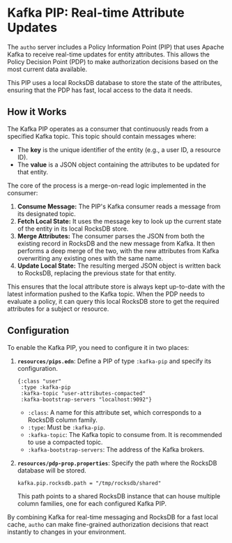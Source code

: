 # Kafka PIP: Real-time Attribute Updates

The `autho` server includes a Policy Information Point (PIP) that uses Apache Kafka to receive real-time updates for entity attributes. This allows the Policy Decision Point (PDP) to make authorization decisions based on the most current data available.

This PIP uses a local RocksDB database to store the state of the attributes, ensuring that the PDP has fast, local access to the data it needs.

## How it Works

The Kafka PIP operates as a consumer that continuously reads from a specified Kafka topic. This topic should contain messages where:
- The **key** is the unique identifier of the entity (e.g., a user ID, a resource ID).
- The **value** is a JSON object containing the attributes to be updated for that entity.

The core of the process is a merge-on-read logic implemented in the consumer:

1.  **Consume Message:** The PIP's Kafka consumer reads a message from its designated topic.
2.  **Fetch Local State:** It uses the message key to look up the current state of the entity in its local RocksDB store.
3.  **Merge Attributes:** The consumer parses the JSON from both the existing record in RocksDB and the new message from Kafka. It then performs a deep merge of the two, with the new attributes from Kafka overwriting any existing ones with the same name.
4.  **Update Local State:** The resulting merged JSON object is written back to RocksDB, replacing the previous state for that entity.

This ensures that the local attribute store is always kept up-to-date with the latest information pushed to the Kafka topic. When the PDP needs to evaluate a policy, it can query this local RocksDB store to get the required attributes for a subject or resource.

## Configuration

To enable the Kafka PIP, you need to configure it in two places:

1.  **`resources/pips.edn`**: Define a PIP of type `:kafka-pip` and specify its configuration.

    ```edn
    {:class "user"
     :type :kafka-pip
     :kafka-topic "user-attributes-compacted"
     :kafka-bootstrap-servers "localhost:9092"}
    ```
    - `:class`: A name for this attribute set, which corresponds to a RocksDB column family.
    - `:type`: Must be `:kafka-pip`.
    - `:kafka-topic`: The Kafka topic to consume from. It is recommended to use a compacted topic.
    - `:kafka-bootstrap-servers`: The address of the Kafka brokers.

2.  **`resources/pdp-prop.properties`**: Specify the path where the RocksDB database will be stored.

    ```properties
    kafka.pip.rocksdb.path = "/tmp/rocksdb/shared"
    ```
    This path points to a shared RocksDB instance that can house multiple column families, one for each configured Kafka PIP.

By combining Kafka for real-time messaging and RocksDB for a fast local cache, `autho` can make fine-grained authorization decisions that react instantly to changes in your environment.
